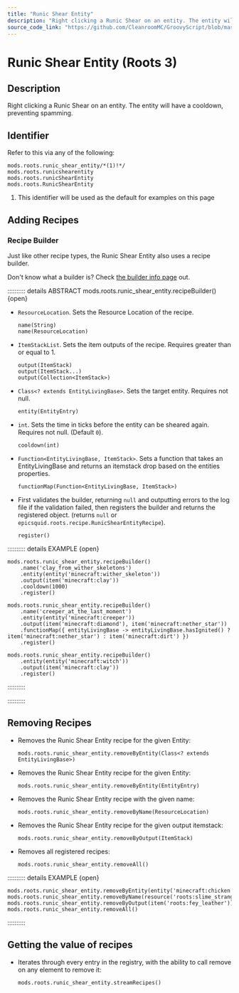 ```yaml
---
title: "Runic Shear Entity"
description: "Right clicking a Runic Shear on an entity. The entity will have a cooldown, preventing spamming."
source_code_link: "https://github.com/CleanroomMC/GroovyScript/blob/master/src/main/java/com/cleanroommc/groovyscript/compat/mods/roots/RunicShearEntity.java"
---
```


# Runic Shear Entity (Roots 3)

## Description

Right clicking a Runic Shear on an entity. The entity will have a cooldown, preventing spamming.

## Identifier

Refer to this via any of the following:

```groovy:no-line-numbers {1}
mods.roots.runic_shear_entity/*(1)!*/
mods.roots.runicshearentity
mods.roots.runicShearEntity
mods.roots.RunicShearEntity
```

1. This identifier will be used as the default for examples on this page

## Adding Recipes

### Recipe Builder

Just like other recipe types, the Runic Shear Entity also uses a recipe builder.

Don't know what a builder is? Check [the builder info page](../../../groovy/builder.md) out.

:::::::::: details ABSTRACT mods.roots.runic_shear_entity.recipeBuilder() {open}
- `ResourceLocation`. Sets the Resource Location of the recipe.

    ```groovy:no-line-numbers
    name(String)
    name(ResourceLocation)
    ```

- `ItemStackList`. Sets the item outputs of the recipe. Requires greater than or equal to 1.

    ```groovy:no-line-numbers
    output(ItemStack)
    output(ItemStack...)
    output(Collection<ItemStack>)
    ```

- `Class<? extends EntityLivingBase>`. Sets the target entity. Requires not null.

    ```groovy:no-line-numbers
    entity(EntityEntry)
    ```

- `int`. Sets the time in ticks before the entity can be sheared again. Requires not null. (Default `0`).

    ```groovy:no-line-numbers
    cooldown(int)
    ```

- `Function<EntityLivingBase, ItemStack>`. Sets a function that takes an EntityLivingBase and returns an itemstack drop based on the entities properties.

    ```groovy:no-line-numbers
    functionMap(Function<EntityLivingBase, ItemStack>)
    ```

- First validates the builder, returning `null` and outputting errors to the log file if the validation failed, then registers the builder and returns the registered object. (returns `null` or `epicsquid.roots.recipe.RunicShearEntityRecipe`).

    ```groovy:no-line-numbers
    register()
    ```

:::::::::: details EXAMPLE {open}
```groovy:no-line-numbers
mods.roots.runic_shear_entity.recipeBuilder()
    .name('clay_from_wither_skeletons')
    .entity(entity('minecraft:wither_skeleton'))
    .output(item('minecraft:clay'))
    .cooldown(1000)
    .register()

mods.roots.runic_shear_entity.recipeBuilder()
    .name('creeper_at_the_last_moment')
    .entity(entity('minecraft:creeper'))
    .output(item('minecraft:diamond'), item('minecraft:nether_star'))
    .functionMap({ entityLivingBase -> entityLivingBase.hasIgnited() ? item('minecraft:nether_star') : item('minecraft:dirt') })
    .register()

mods.roots.runic_shear_entity.recipeBuilder()
    .entity(entity('minecraft:witch'))
    .output(item('minecraft:clay'))
    .register()
```

::::::::::

::::::::::

## Removing Recipes

- Removes the Runic Shear Entity recipe for the given Entity:

    ```groovy:no-line-numbers
    mods.roots.runic_shear_entity.removeByEntity(Class<? extends EntityLivingBase>)
    ```

- Removes the Runic Shear Entity recipe for the given Entity:

    ```groovy:no-line-numbers
    mods.roots.runic_shear_entity.removeByEntity(EntityEntry)
    ```

- Removes the Runic Shear Entity recipe with the given name:

    ```groovy:no-line-numbers
    mods.roots.runic_shear_entity.removeByName(ResourceLocation)
    ```

- Removes the Runic Shear Entity recipe for the given output itemstack:

    ```groovy:no-line-numbers
    mods.roots.runic_shear_entity.removeByOutput(ItemStack)
    ```

- Removes all registered recipes:

    ```groovy:no-line-numbers
    mods.roots.runic_shear_entity.removeAll()
    ```

:::::::::: details EXAMPLE {open}
```groovy:no-line-numbers
mods.roots.runic_shear_entity.removeByEntity(entity('minecraft:chicken'))
mods.roots.runic_shear_entity.removeByName(resource('roots:slime_strange_ooze'))
mods.roots.runic_shear_entity.removeByOutput(item('roots:fey_leather'))
mods.roots.runic_shear_entity.removeAll()
```

::::::::::

## Getting the value of recipes

- Iterates through every entry in the registry, with the ability to call remove on any element to remove it:

    ```groovy:no-line-numbers
    mods.roots.runic_shear_entity.streamRecipes()
    ```
